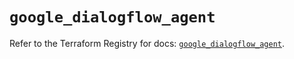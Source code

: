 # `google_dialogflow_agent`

Refer to the Terraform Registry for docs: [`google_dialogflow_agent`](https://registry.terraform.io/providers/hashicorp/google/5.38.0/docs/resources/dialogflow_agent).
